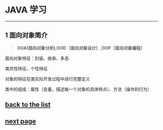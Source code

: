 # JAVA 学习 #
----------
## 1 面向对象简介 ##

	

> **OOA(面向对象分析),OOD（面向对象设计）,OOP（面向对象编程）**

面向对象特征：封装、继承、多态

类共性特征，个性特征

对象的特征在类实际开发过程中进行完整定义

类中的组成：属性（变量，描述每一个对象的具体特点）、方法（操作的行为）



## [back to the list](https://wuchengcheng110120.github.io/learnJava)
## [next page](course2)
